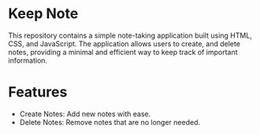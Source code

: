 # Keep Note
This repository contains a simple note-taking application built using HTML, CSS, and JavaScript. The application allows users to create,  and delete notes, providing a minimal and efficient way to keep track of important information.

# Features
- Create Notes: Add new notes with ease.
- Delete Notes: Remove notes that are no longer needed.
